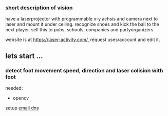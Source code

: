 ### short description of vision

have a laserprojector with programmable x-y achsis and camera next to laser and mount it under ceiling.
recognize shoes and kick the ball to the next player.
sell this to pubs, schools, companies and partyorganizers.

website is at https://laser-activity.com/, request usesraccount and edit it.

## lets start ...

### detect foot movement speed, direction and laser colision with foot

needed:
 - opencv

setup [email dns](https://www.godaddy.com/resources/skills/configuring-dns-for-email-a-quick-beginners-guide)

